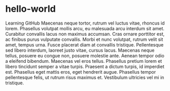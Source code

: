 
# hello-world
Learning GitHub
Maecenas neque tortor, rutrum vel luctus vitae, rhoncus id lorem. Phasellus volutpat mollis arcu, eu malesuada arcu interdum sit amet. Curabitur convallis lacus non maximus accumsan. Cras ornare porttitor est, ac finibus purus vulputate convallis. Morbi et nunc volutpat, rutrum velit sit amet, tempus urna. Fusce placerat diam at convallis tristique. Pellentesque sed libero interdum, laoreet justo vitae, cursus lacus. Maecenas neque tellus, posuere eu congue non, posuere molestie ante. Aenean tempor odio a eleifend bibendum. Maecenas vel eros tellus. Phasellus pretium lorem et libero tincidunt semper a vitae turpis. Praesent a dictum turpis, id imperdiet est. Phasellus eget mattis eros, eget hendrerit augue. Phasellus tempor pellentesque felis, ut rutrum risus maximus et. Vestibulum ultricies vel mi in tristique.
